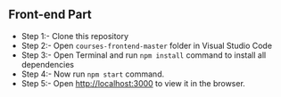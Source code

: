 ## Front-end Part
  - Step 1:- Clone this repository
  - Step 2:- Open `courses-frontend-master` folder in Visual Studio Code
  - Step 3:- Open Terminal and run `npm install` command to install all dependencies
  - Step 4:- Now run `npm start` command.
  - Step 5:- Open [http://localhost:3000](http://localhost:3000) to view it in the browser.
